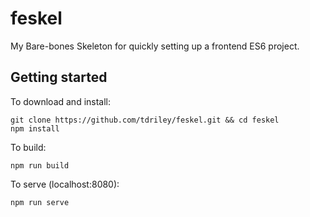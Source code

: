 # feskel
My Bare-bones Skeleton for quickly setting up a frontend ES6 project.
## Getting started
To download and install:
```
git clone https://github.com/tdriley/feskel.git && cd feskel
npm install
```
To build:
```
npm run build
```
To serve (localhost:8080):
```
npm run serve
```
